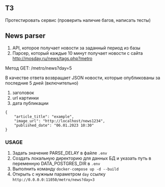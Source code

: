 ## ТЗ
Протестировать сервис (проверить наличие багов, написать тесты)

## News parser
1. API, которое получает новости за заданный период из базы
2. Парсер, который каждые 10 минут получает новости
с сайта http://mosday.ru/news/tags.php?metro

Метод GET:
/metro/news?day=5

В качестве ответа возвращает JSON новости, которые опубликованы за последние 5 дней (включительно)
1. заголовок
2. url картинки
3. дата публикации

```
{
    "article_title": "example",
    "image_url": "http://localhost/news1234",
    "published_date": "06.01.2023 10:30"
}
```


### USAGE
1. Задать значение PARSE_DELAY в файле `.env`
2. Создать локальную директорию для данных БД и указать путь в переменную DATA_POSTGRES_DIR в `.env`
3. Выполнить команду `docker-compose up -d --build`
4. Открыть с нужным параметром `day` ссылку `http://0.0.0.0:11050/metro/news?day=3`
